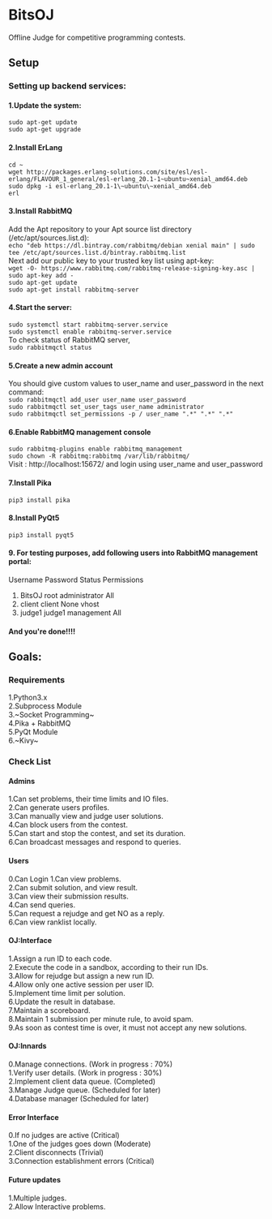 # BitsOJ
Offline Judge for competitive programming contests.  

## Setup
### Setting up backend services:
#### 1.Update the system:  
`sudo apt-get update`  
`sudo apt-get upgrade`  
#### 2.Install ErLang
`cd ~  `  
`wget http://packages.erlang-solutions.com/site/esl/esl-erlang/FLAVOUR_1_general/esl-erlang_20.1-1~ubuntu~xenial_amd64.deb`  
`sudo dpkg -i esl-erlang_20.1-1\~ubuntu\~xenial_amd64.deb`  
`erl`  
#### 3.Install RabbitMQ  
Add the Apt repository to your Apt source list directory (/etc/apt/sources.list.d):  
`echo "deb https://dl.bintray.com/rabbitmq/debian xenial main" | sudo tee /etc/apt/sources.list.d/bintray.rabbitmq.list`  
Next add our public key to your trusted key list using apt-key:   
`wget -O- https://www.rabbitmq.com/rabbitmq-release-signing-key.asc | sudo apt-key add -`  
`sudo apt-get update`  
`sudo apt-get install rabbitmq-server`  
#### 4.Start the server:  
`sudo systemctl start rabbitmq-server.service`  
`sudo systemctl enable rabbitmq-server.service`  
To check status of RabbitMQ server,  
`sudo rabbitmqctl status`  
#### 5.Create a new admin account  
You should give custom values to user_name and user_password in the next command:  
`sudo rabbitmqctl add_user user_name user_password`     
`sudo rabbitmqctl set_user_tags user_name administrator`    
`sudo rabbitmqctl set_permissions -p / user_name ".*" ".*" ".*"`    
#### 6.Enable RabbitMQ management console  
`sudo rabbitmq-plugins enable rabbitmq_management`   
`sudo chown -R rabbitmq:rabbitmq /var/lib/rabbitmq/`   
Visit : http://localhost:15672/ and login using user_name and user_password  

#### 7.Install Pika
`pip3 install pika`  

#### 8.Install PyQt5
`pip3 install pyqt5`  

#### 9. For testing purposes, add following users into RabbitMQ management portal:
   Username     Password     Status        Permissions
1. BitsOJ       root		administrator   All
2. client 		client      None			vhost
3. judge1		judge1		management 		All

#### And you're done!!!!

## Goals:
### Requirements  
1.Python3.x  
2.Subprocess Module  
3.~Socket Programming~  
4.Pika + RabbitMQ  
5.PyQt Module  
6.~Kivy~  


### Check List
#### Admins
1.Can set problems, their time limits and IO files.  
2.Can generate users profiles.  
3.Can manually view and judge user solutions.  
4.Can block users from the contest.  
5.Can start and stop the contest, and set its duration.  
6.Can broadcast messages and respond to queries.  

#### Users  
0.Can Login
1.Can view problems.  
2.Can submit solution, and view result.   
3.Can view their submission results.   
4.Can send queries.   
5.Can request a rejudge and get NO as a reply.  
6.Can view ranklist locally.  
  
#### OJ:Interface  
1.Assign a run ID to each code.  
2.Execute the code in a sandbox, according to their run IDs.  
3.Allow for rejudge but assign a new run ID.  
4.Allow only one active session per user ID.  
5.Implement time limit per solution.  
6.Update the result in database.  
7.Maintain a scoreboard.  
8.Maintain 1 submission per minute rule, to avoid spam.  
9.As soon as contest time is over, it must not accept any new solutions.  

#### OJ:Innards
0.Manage connections.  (Work in progress : 70%)    
1.Verify user details.  (Work in progress : 30%)  
2.Implement client data queue.  (Completed)  
3.Manage Judge queue.  (Scheduled for later)  
4.Database manager  (Scheduled for later)  

#### Error Interface
0.If no judges are active (Critical)  
1.One of the judges goes down (Moderate)  
2.Client disconnects (Trivial)  
3.Connection establishment errors (Critical)  

#### Future updates  
1.Multiple judges.  
2.Allow Interactive problems.  
